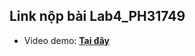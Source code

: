 ## Link nộp bài Lab4_PH31749
- Video demo: [**Tại đây**](https://www.loom.com/share/a473797684d843fca53d4a086953e21c?sid=d6f45c9f-7c8b-4659-85e5-cb0a7f2697ba)
